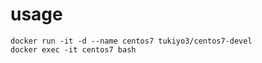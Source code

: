 # usage

    docker run -it -d --name centos7 tukiyo3/centos7-devel
    docker exec -it centos7 bash
